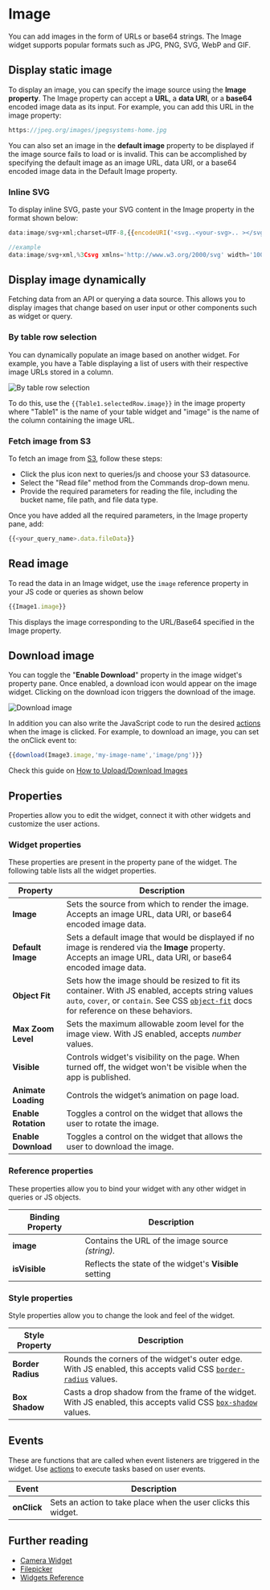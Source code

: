# Image

You can add images in the form of URLs or base64 strings. The Image widget supports popular formats such as JPG, PNG, SVG, WebP and GIF.


<VideoEmbed host="youtube" videoId="jdDcydQ8Ho0" title="How to use the Image Widget" caption="How to use the Image Widget"/>

## Display static image 

To display an image, you can specify the image source using the **Image property**. The Image property can accept a **URL**, a **data URI**, or a **base64** encoded image data as its input. For example, you can add this URL in the image property:

```js
https://jpeg.org/images/jpegsystems-home.jpg
```

You can also set an image in the **default image** property to be displayed if the image source fails to load or is invalid. This can be accomplished by specifying the default image as an image URL, data URI, or a base64 encoded image data in the Default Image property. 


 

### Inline SVG

To display inline SVG, paste your SVG content in the Image property in the format shown below:

```js
data:image/svg+xml;charset=UTF-8,{{encodeURI('<svg..<your-svg>.. ></svg>')}}

//example
data:image/svg+xml,%3Csvg xmlns='http://www.w3.org/2000/svg' width='100' height='100'%3E%3Ccircle cx='50' cy='50' r='40' stroke='green' stroke-width='4' fill='yellow' /%3E%3C/svg%3E
```


## Display image dynamically
Fetching data from an API or querying a data source. This allows you to display images that change based on user input or other components such as widget or query.


### By table row selection
You can dynamically populate an image based on another widget. For example, you have a Table displaying a list of users with their respective image URLs stored in a column.

![By table row selection ](</img/imagetable.gif>)

 To do this, use the ```{{Table1.selectedRow.image}}``` in the image property where "Table1" is the name of your table widget and "image" is the name of the column containing the image URL.


### Fetch image from S3

To fetch an image from [S3](/reference/datasources/querying-amazon-s3), follow these steps:

* Click the plus icon next to queries/js and choose your S3 datasource.
* Select the "Read file" method from the Commands drop-down menu.
* Provide the required parameters for reading the file, including the bucket name, file path, and file data type.

Once you have added all the required parameters, in the Image property pane, add:
```js
{{<your_query_name>.data.fileData}}
```


## Read image

To read the data in an Image widget, use the `image` reference property in your JS code or queries as shown below

```js
{{Image1.image}}
```

This displays the image corresponding to the URL/Base64 specified in the Image property.

## Download image
You can toggle the "**Enable Download**" property in the image widget's property pane. Once enabled, a download icon would appear on the image widget. Clicking on the download icon triggers the download of the image.


![Download image](</img/download-image-ss.png>)

In addition you can also write the JavaScript code to run the desired [actions](/reference/appsmith-framework/widget-actions) when the image is clicked. For example, to download an image, you can set the onClick event to:

```js
{{download(Image3.image,'my-image-name','image/png')}}
```

Check this guide on [How to Upload/Download Images](/learning-and-resources/how-to-guides/how-to-use-the-camera-image-widget-to-upload-download-images)

## Properties
Properties allow you to edit the widget, connect it with other widgets and customize the user actions.

### Widget properties
These properties are present in the property pane of the widget. The following table lists all the widget properties.

| Property            | Description                                                                                                                                                                                                                                                   |
| ------------------- | ------------------------------------------------------------------------------------------------------------------------------------------------------------------------------------------------------------------------------------------------------------- |
| **Image**           | Sets the source from which to render the image. Accepts an image URL, data URI, or base64 encoded image data.                                                                                                                                                 |
| **Default Image**   | Sets a default image that would be displayed if no image is rendered via the **Image** property. Accepts an image URL, data URI, or base64 encoded image data.                                                                                                 |
| **Object Fit**      | Sets how the image should be resized to fit its container. With JS enabled, accepts string values `auto`, `cover`, or `contain`. See CSS [`object-fit`](https://developer.mozilla.org/en-US/docs/Web/CSS/object-fit) docs for reference on these behaviors. |
| **Max Zoom Level**  | Sets the maximum allowable zoom level for the image view. With JS enabled, accepts _number_ values.                                                                                                                                                           |
| **Visible**         | Controls widget's visibility on the page. When turned off, the widget won't be visible when the app is published.  |
| **Animate Loading** | Controls the widget’s animation on page load.                          |
| **Enable Rotation** | Toggles a control on the widget that allows the user to rotate the image.                                                                                                                                                                                     |
| **Enable Download** | Toggles a control on the widget that allows the user to download the image.                                                                                                                                                                                   |

### Reference properties
These properties allow you to bind your widget with any other widget in queries or JS objects.

 Binding Property | Description                                                      |
| ---------------- | ---------------------------------------------------------------- |
| **image**        | Contains the URL of the image source _(string)._                 |
| **isVisible**    | Reflects the state of the widget's **Visible** setting |

### Style properties
Style properties allow you to change the look and feel of the widget.

| Style Property    | Description                                                                                                                                                                      |
| ----------------- | -------------------------------------------------------------------------------------------------------------------------------------------------------------------------------- |
| **Border Radius** | Rounds the corners of the widget's outer edge. With JS enabled, this accepts valid CSS [`border-radius`](https://developer.mozilla.org/en-US/docs/Web/CSS/border-radius) values. |
| **Box Shadow**    | Casts a drop shadow from the frame of the widget. With JS enabled, this accepts valid CSS [`box-shadow`](https://developer.mozilla.org/en-US/docs/Web/CSS/box-shadow) values.    |

## Events

These are functions that are called when event listeners are triggered in the widget. Use [actions](/reference/appsmith-framework/widget-actions) to execute tasks based on user events.


| Event       | Description                                                                                                                                                                                                                     |
| ----------- | ------------------------------------------------------------------------------------------------------------------------------------------------------------------------------------------------------------------------------- |
| **onClick** | Sets an action to take place when the user clicks this widget. |




## Further reading

* [Camera Widget](reference/widgets/camera)
* [Filepicker](/reference/widgets/filepicker)
* [Widgets Reference](/reference/widgets)

